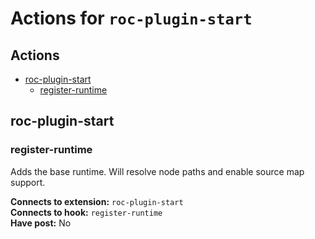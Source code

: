 # Actions for `roc-plugin-start`

## Actions
* [roc-plugin-start](#roc-plugin-start)
  * [register-runtime](#register-runtime)

## roc-plugin-start

### register-runtime

Adds the base runtime. Will resolve node paths and enable source map support.

__Connects to extension:__ `roc-plugin-start`  
__Connects to hook:__ `register-runtime`  
__Have post:__ No  
